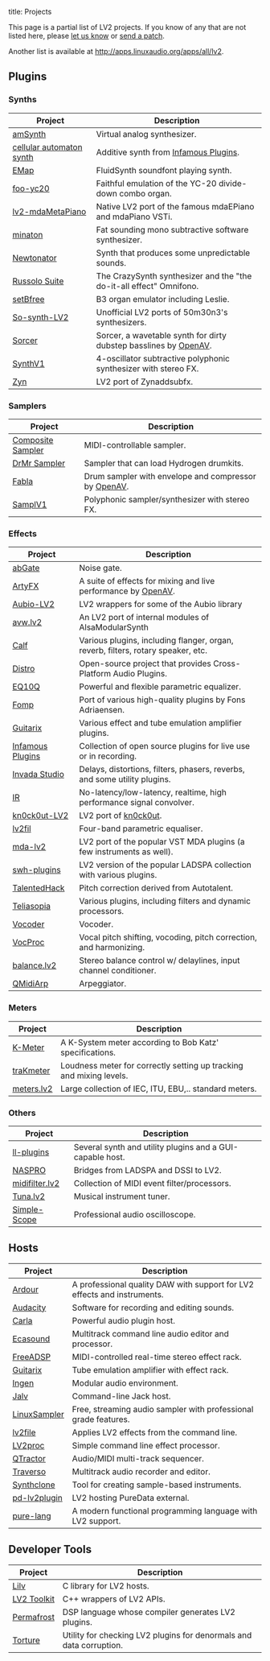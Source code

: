 title: Projects

This page is a partial list of LV2 projects.  If you know of any that are not
listed here, please
[let us know](http://lists.lv2plug.in/listinfo.cgi/devel-lv2plug.in) or [send a
patch](http://lv2plug.in/git).

Another list is available at <http://apps.linuxaudio.org/apps/all/lv2>.

## Plugins

### Synths

Project                                                      | Description
-------------------------------------------------------------|--------------------------------------------------------------------
[amSynth](https://code.google.com/p/amsynth/)                | Virtual analog synthesizer.
[cellular automaton synth](http://infamousplugins.sourceforge.net/plugs.html#casynth) | Additive synth from [Infamous Plugins](http://infamousplugins.sourceforge.net).
[EMap](http://www.colorfulsoftware.com/emap)                 | FluidSynth soundfont playing synth.
[foo-yc20](http://code.google.com/p/foo-yc20/)               | Faithful emulation of the YC-20 divide-down combo organ.
[lv2-mdaMetaPiano](http://git.elephly.net/software/lv2-mdametapiano.git) | Native LV2 port of the famous mdaEPiano and mdaPiano VSTi.
[minaton](http://sourceforge.net/projects/minaton/)          | Fat sounding mono subtractive software synthesizer.
[Newtonator](http://newtonator.sourceforge.net/)             | Synth that produces some unpredictable sounds.
[Russolo Suite](http://intonarumori.sourceforge.net)         | The CrazySynth synthesizer and the "the do-it-all effect" Omnifono.
[setBfree](https://github.com/pantherb/setBfree)             | B3 organ emulator including Leslie.
[So-synth-LV2](http://github.com/jeremysalwen/So-synth-LV2)  | Unofficial LV2 ports of 50m30n3's synthesizers.
[Sorcer](http://openavproductions.com/sorcer/)               | Sorcer, a wavetable synth for dirty dubstep basslines by [OpenAV](http://openavproductions.com).
[SynthV1](http://synthv1.sourceforge.net/)                   | 4-oscillator subtractive polyphonic synthesizer with stereo FX.
[Zyn](http://home.gna.org/zyn/)                              | LV2 port of Zynaddsubfx.

### Samplers

Project                                                                     | Description
----------------------------------------------------------------------------|-------------------------------------------------
[Composite Sampler](http://gabe.is-a-geek.org/composite/plugins/sampler/1/) | MIDI-controllable sampler.
[DrMr Sampler](http://github.com/nicklan/drmr/)                             | Sampler that can load Hydrogen drumkits.
[Fabla](http://openavproductions.com/fabla/)                                | Drum sampler with envelope and compressor by [OpenAV](http://openavproductions.com).
[SamplV1](http://samplv1.sourceforge.net/)                                  | Polyphonic sampler/synthesizer with stereo FX.

### Effects

Project                                                        | Description
---------------------------------------------------------------|---------------------------------------------------------------------------------
[abGate](http://abgate.sourceforge.net/)                       | Noise gate.
[ArtyFX](http://openavproductions.com/artyfx/)                 | A suite of effects for mixing and live performance by [OpenAV](http://openavproductions.com).
[Aubio-LV2](http://jeremysalwen.github.com/Aubio-LV2-Plugins/) | LV2 wrappers for some of the Aubio library
[avw.lv2](http://sourceforge.net/projects/avwlv2/)             | An LV2 port of internal modules of AlsaModularSynth
[Calf](http://calf.sourceforge.net/)                           | Various plugins, including flanger, organ, reverb, filters, rotary speaker, etc.
[Distro](http://distro.sourceforge.net/)                       | Open-source project that provides Cross-Platform Audio Plugins.
[EQ10Q](http://eq10q.sourceforge.net/)                         | Powerful and flexible parametric equalizer.
[Fomp](http://drobilla.net/software/fomp)                      | Port of various high-quality plugins by Fons Adriaensen.
[Guitarix](http://guitarix.sourceforge.net/)                   | Various effect and tube emulation amplifier plugins.
[Infamous Plugins](http://infamousplugins.sourceforge.net/)    | Collection of open source plugins for live use or in recording.
[Invada Studio](https://launchpad.net/invada-studio/)          | Delays, distortions, filters, phasers, reverbs, and some utility plugins.
[IR](http://factorial.hu/plugins/lv2/ir)                       | No-latency/low-latency, realtime, high performance signal convolver.
[kn0ck0ut-LV2](https://github.com/jeremysalwen/kn0ck0ut-lv2)   | LV2 port of [kn0ck0ut](http://www.freewebs.com/st3pan0va/).
[lv2fil](http://nedko.arnaudov.name/soft/lv2fil/download/)     | Four-band parametric equaliser.
[mda-lv2](http://svn.drobilla.net/lad/trunk/mda-lv2/)          | LV2 port of the popular VST MDA plugins (a few instruments as well).
[swh-plugins](http://plugin.org.uk/lv2/)                       | LV2 version of the popular LADSPA collection with various plugins.
[TalentedHack](http://code.google.com/p/talentledhack/)        | Pitch correction derived from Autotalent.
[Teliasopia](http://sourceforge.net/projects/teliasopia/)      | Various plugins, including filters and dynamic processors.
[Vocoder](https://gna.org/projects/lv2vocoder)                 | Vocoder.
[VocProc](http://hyperglitch.com/dev/VocProc)                  | Vocal pitch shifting, vocoding, pitch correction, and harmonizing.
[balance.lv2](https://github.com/x42/balance.lv2)              | Stereo balance control w/ delaylines, input channel conditioner.
[QMidiArp](http://qmidiarp.sourceforge.net)                    | Arpeggiator.

### Meters

Project                                         | Description
------------------------------------------------|--------------------------------------------------------------------
[K-Meter](http://code.mzuther.de/kmeter/)       | A K-System meter according to Bob Katz' specifications.
[traKmeter](http://code.mzuther.de/trakmeter/)  | Loudness meter for correctly setting up tracking and mixing levels.
[meters.lv2](https://github.com/x42/meters.lv2) | Large collection of IEC, ITU, EBU,.. standard meters.

### Others

Project                                                             | Description
--------------------------------------------------------------------|----------------------------------------------------------
[ll-plugins](http://ll-plugins.nongnu.org/)                         | Several synth and utility plugins and a GUI-capable host.
[NASPRO](http://naspro.sourceforge.net/plugins.html#naspro-bridges) | Bridges from LADSPA and DSSI to LV2.
[midifilter.lv2](https://github.com/x42/midifilter.lv2)             | Collection of MIDI event filter/processors.
[Tuna.lv2](https://github.com/x42/tuna.lv2)                         | Musical instrument tuner.
[Simple-Scope](https://github.com/x42/sisco.lv2)                    | Professional audio oscilloscope.


## Hosts

Project                                                              | Description
---------------------------------------------------------------------|-------------------------------------------------------------------------
[Ardour](http://ardour.org)                                          | A professional quality DAW with support for LV2 effects and instruments.
[Audacity](http://audacity.sourceforge.net/)                         | Software for recording and editing sounds.
[Carla](http://kxstudio.sourceforge.net/Applications:Carla)          | Powerful audio plugin host.
[Ecasound](http://www.eca.cx/ecasound/index.php)                     | Multitrack command line audio editor and processor.
[FreeADSP](http://naspro.sourceforge.net/applications.html#freeadsp) | MIDI-controlled real-time stereo effect rack.
[Guitarix](http://guitarix.sourceforge.net/)                         | Tube emulation amplifier with effect rack.
[Ingen](http://drobilla.net/software/ingen/)                         | Modular audio environment.
[Jalv](http://drobilla.net/software/jalv/)                           | Command-line Jack host.
[LinuxSampler](http://www.linuxsampler.org/)                         | Free, streaming audio sampler with professional grade features.
[lv2file](https://github.com/jeremysalwen/lv2file)                   | Applies LV2 effects from the command line.
[LV2proc](http://naspro.sourceforge.net/applications.html#lv2proc)   | Simple command line effect processor.
[QTractor](http://qtractor.sourceforge.net/)                         | Audio/MIDI multi-track sequencer.
[Traverso](http://traverso-daw.org/)                                 | Multitrack audio recorder and editor.
[Synthclone](https://code.google.com/p/synthclone/)                  | Tool for creating sample-based instruments.
[pd-lv2plugin](https://bitbucket.org/agraef/pd-lv2plugin)            | LV2 hosting PureData external.
[pure-lang](https://bitbucket.org/purelang/pure-lang)                | A modern functional programming language with LV2 support.


## Developer Tools

Project                                                                  | Description
-------------------------------------------------------------------------|--------------------------------------------------------------------
[Lilv](http://drobilla.net/software/lilv/)                               | C library for LV2 hosts.
[LV2 Toolkit](http://lvtoolkit.org/)                                     | C++ wrappers of LV2 APIs.
[Permafrost](http://sourceforge.net/projects/naspro/files/naspro/0.2.0/) | DSP language whose compiler generates LV2 plugins.
[Torture](http://carlh.net/plugins/torture.php)                          | Utility for checking LV2 plugins for denormals and data corruption.
